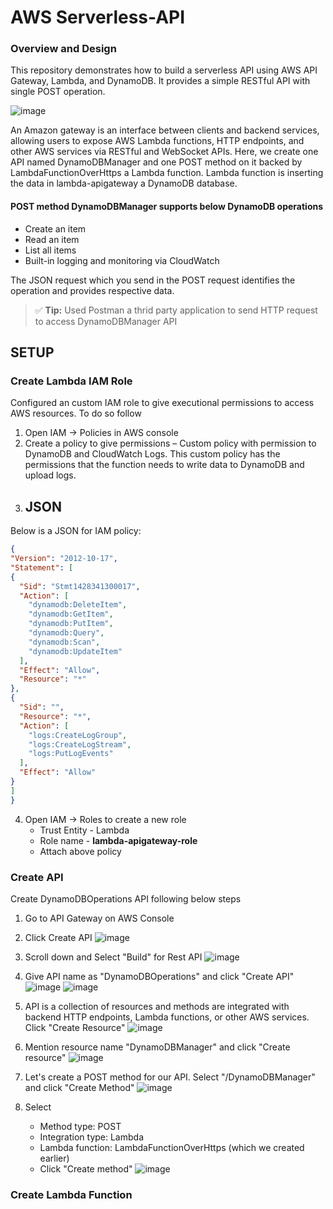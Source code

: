 # AWS Serverless-API
### Overview and Design

This repository demonstrates how to build a serverless API using AWS API Gateway, Lambda, and DynamoDB. It provides a simple RESTful API with single POST operation.

![image](https://github.com/user-attachments/assets/08f2cf4e-cf3e-4b4c-910e-2eef495e5c8a)

An Amazon gateway is an interface between clients and backend services, allowing users to expose AWS Lambda functions, HTTP endpoints, and other AWS services via RESTful and WebSocket APIs.
Here, we create one API named DynamoDBManager and one POST method on it backed by LambdaFunctionOverHttps a Lambda function. Lambda function is inserting the data in lambda-apigateway a DynamoDB database.

#### POST method DynamoDBManager supports below DynamoDB operations
- Create an item
- Read an item
- List all items
- Built-in logging and monitoring via CloudWatch

The JSON request which you send in the POST request identifies the operation and provides respective data. 

> ✅ **Tip:** Used Postman a thrid party application to send HTTP request to access DynamoDBManager API

  
## SETUP
### Create Lambda IAM Role
Configured an custom IAM role to give executional permissions to access AWS resources. To do so follow
1. Open IAM -> Policies in AWS console
2. Create a policy to give permissions – Custom policy with permission to DynamoDB and CloudWatch Logs. This custom policy has the permissions that the function needs to write data to DynamoDB and upload logs.
3. ## JSON

Below is a JSON for IAM policy:

```json
{
"Version": "2012-10-17",
"Statement": [
{
  "Sid": "Stmt1428341300017",
  "Action": [
    "dynamodb:DeleteItem",
    "dynamodb:GetItem",
    "dynamodb:PutItem",
    "dynamodb:Query",
    "dynamodb:Scan",
    "dynamodb:UpdateItem"
  ],
  "Effect": "Allow",
  "Resource": "*"
},
{
  "Sid": "",
  "Resource": "*",
  "Action": [
    "logs:CreateLogGroup",
    "logs:CreateLogStream",
    "logs:PutLogEvents"
  ],
  "Effect": "Allow"
}
]
}
```
4. Open IAM -> Roles to create a new role
     - Trust Entity - Lambda
     - Role name - **lambda-apigateway-role**
     - Attach above policy

### Create API
Create DynamoDBOperations API following below steps
1. Go to API Gateway on AWS Console
2. Click Create API
   ![image](https://github.com/user-attachments/assets/374867bc-44fb-454c-841d-d3cc77fc1de7)
3. Scroll down and Select "Build" for Rest API
   ![image](https://github.com/user-attachments/assets/c0260951-a745-49f8-a951-6976e133e84b)
4. Give API name as "DynamoDBOperations" and click "Create API"
   ![image](https://github.com/user-attachments/assets/6dd781c0-74cd-42d6-817b-99f0ea9c8317)
   ![image](https://github.com/user-attachments/assets/542c8141-626f-497d-acbc-aee9b4beac85)

5. API is a collection of resources and methods are integrated with backend HTTP endpoints, Lambda functions, or other AWS services. Click "Create Resource"
   ![image](https://github.com/user-attachments/assets/011a0e3a-e6e8-4ea1-a11d-a29e993381e5)
6. Mention resource name "DynamoDBManager" and click "Create resource"
   ![image](https://github.com/user-attachments/assets/34f6e1f8-7528-4843-9310-c9f46a87a747)

7. Let's create a POST method for our API. Select "/DynamoDBManager" and click "Create Method"
   ![image](https://github.com/user-attachments/assets/553d5867-5016-49eb-af45-48cfcf196e25)
8. Select
   - Method type: POST
   - Integration type: Lambda
   - Lambda function: LambdaFunctionOverHttps (which we created earlier)
   - Click "Create method"
   ![image](https://github.com/user-attachments/assets/2b5b09ca-f203-45cd-ad5e-9faa7a5f9417)

  


### Create Lambda Function



